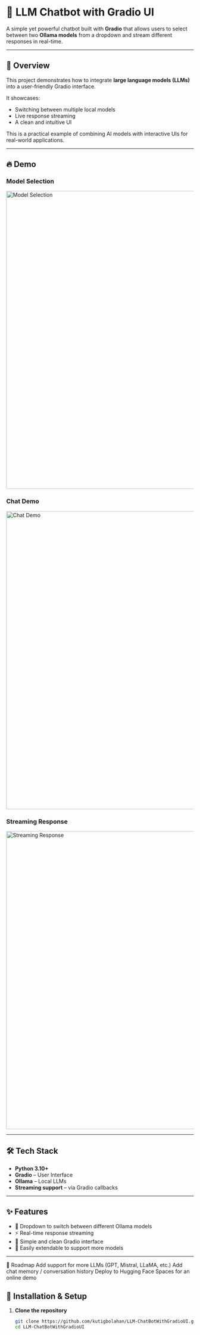 # 🧠 LLM Chatbot with Gradio UI

A simple yet powerful chatbot built with **Gradio** that allows users to select between two **Ollama models** from a dropdown and stream different responses in real-time.

---

## 📖 Overview
This project demonstrates how to integrate **large language models (LLMs)** into a user-friendly Gradio interface.  

It showcases:
- Switching between multiple local models
- Live response streaming
- A clean and intuitive UI

This is a practical example of combining AI models with interactive UIs for real-world applications.

---

## 🔥 Demo

### Model Selection
<img width="800" alt="Model Selection" src="https://github.com/user-attachments/assets/8e58ff72-9106-4c3a-b1fe-b2f850b15c99" />

### Chat Demo
<img width="800" alt="Chat Demo" src="https://github.com/user-attachments/assets/5b557e5e-2179-4c15-bfbb-adf6f5b2e403" />

### Streaming Response
<img width="800" alt="Streaming Response" src="https://github.com/user-attachments/assets/51723fd4-ba20-4fc0-a045-8c0469977cef" />

---

## 🛠 Tech Stack
- **Python 3.10+**
- **Gradio** – User Interface
- **Ollama** – Local LLMs
- **Streaming support** – via Gradio callbacks

---

## ✨ Features
- 🔽 Dropdown to switch between different Ollama models  
- ⚡ Real-time response streaming  
- 🎨 Simple and clean Gradio interface  
- 🔧 Easily extendable to support more models  

---

📌 Roadmap
 Add support for more LLMs (GPT, Mistral, LLaMA, etc.)
 Add chat memory / conversation history
 Deploy to Hugging Face Spaces for an online demo


## 🚀 Installation & Setup

1. **Clone the repository**
   ```bash
   git clone https://github.com/kutigbolahan/LLM-ChatBotWithGradioUI.git
   cd LLM-ChatBotWithGradioUI
